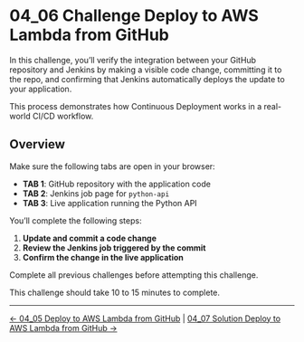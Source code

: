 # 04_06 Challenge Deploy to AWS Lambda from GitHub

In this challenge, you’ll verify the integration between your GitHub repository and Jenkins by making a visible code change, committing it to the repo, and confirming that Jenkins automatically deploys the update to your application.

This process demonstrates how Continuous Deployment works in a real-world CI/CD workflow.

## Overview

Make sure the following tabs are open in your browser:

- **TAB 1**: GitHub repository with the application code
- **TAB 2**: Jenkins job page for `python-api`
- **TAB 3**: Live application running the Python API

You’ll complete the following steps:

1. **Update and commit a code change**
2. **Review the Jenkins job triggered by the commit**
3. **Confirm the change in the live application**

Complete all previous challenges before attempting this challenge.

This challenge should take 10 to 15 minutes to complete.

<!-- FooterStart -->
---
[← 04_05 Deploy to AWS Lambda from GitHub](../04_05_deploy_to_aws_lambda_from_github/README.md) | [04_07 Solution Deploy to AWS Lambda from GitHub →](../04_07_solution_deploy_to_aws_lambda_from_github/README.md)
<!-- FooterEnd -->
